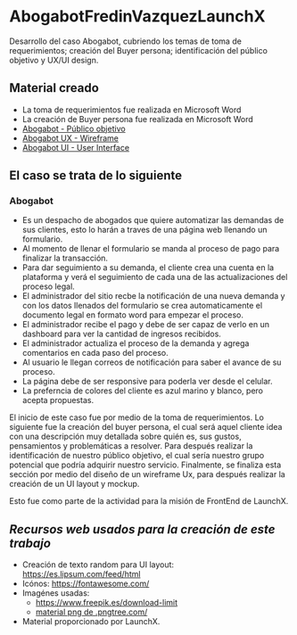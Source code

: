 # **AbogabotFredinVazquezLaunchX**
Desarrollo del caso Abogabot, cubriendo los temas de toma de requerimientos; creación del Buyer persona; identificación del público objetivo y UX/UI design. 

## **Material creado**
<ul>
    <li>La toma de requerimientos fue realizada en Microsoft Word</li>
    <li>La creación de Buyer persona fue realizada en Microsoft Word</li>
    <li> <a href="https://miro.com/app/board/uXjVOKIZE6w=/?invite_link_id=25794568597" target="blank">Abogabot - Público objetivo</a> </li>
    <li> <a href="https://wbd.ms/share/v2/aHR0cHM6Ly93aGl0ZWJvYXJkLm1pY3Jvc29mdC5jb20vYXBpL3YxLjAvd2hpdGVib2FyZHMvcmVkZWVtL2ZjNjFiYTM2NTdkOTRlYTM4YmU5OWYxOWU4YmIzYzhkX0JCQTcxNzYyLTEyRTAtNDJFMS1CMzI0LTVCMTMxRjQyNEUzRF9kMTExODgxMy00NzUzLTRjNjctYmY2NC1hOWM3NDY0ZDQ2YTA=" target="blank">Abogabot UX - Wireframe</a> </li>
    <li> <a href="https://www.figma.com/file/z4V5N3QUqSI3e9VvOQq3hj/Abogabot?node-id=0%3A1" target="blank">Abogabot UI - User Interface</a> </li>
    
</ul>
    
## El caso se trata de lo siguiente
### **Abogabot**

<ul>
    <li>Es un despacho de abogados que quiere automatizar las demandas de sus clientes, esto lo harán a traves de una página web llenando un formulario.</li>
    <li>Al momento de llenar el formulario se manda al proceso de pago para finalizar la transacción.</li>
    <li>Para dar seguimiento a su demanda, el cliente crea una cuenta en la plataforma y verá el seguimiento de cada una de las actualizaciones del proceso legal.</li>
    <li>El administrador del sitio recbe la notificación de una nueva demanda y con los datos llenados del formulario se crea automaticamente el documento legal en formato word para empezar el proceso.</li>
    <li>El administrador recibe el pago y debe de ser capaz de verlo en un dashboard para ver la cantidad de ingresos recibidos.</li>
    <li>El administrador actualiza el proceso de la demanda y agrega comentarios en cada paso del proceso.</li>
    <li>Al usuario le llegan correos de notificación para saber el avance de su proceso.</li>
    <li>La página debe de ser responsive para poderla ver desde el celular.</li>
    <li>La preferncia de colores del cliente es azul marino y blanco, pero acepta propuestas.</li>
</ul>

El inicio de este caso fue por medio de la toma de requerimientos. Lo siguiente fue la creación del buyer persona, el cual será aquel cliente idea con una descripción muy detallada sobre quién es, sus gustos, pensamientos y problemáticas a resolver. Para después realizar la identificación de nuestro público objetivo, el cual sería nuestro grupo potencial que podría adquirir nuestro servicio.
Finalmente, se finaliza esta sección por medio del diseño de un wireframe Ux, para después realizar la creación de un UI layout y mockup.

Esto fue como parte de la actividad para la misión de FrontEnd de LaunchX.

## _**Recursos web usados para la creación de este trabajo**_
* Creación de texto random para UI layout: https://es.lipsum.com/feed/html
* Icónos:                                  https://fontawesome.com/
* Imagénes usadas:
    * https://www.freepik.es/download-limit
    * <a href='https://.pngtree.com/so/material'>material png de .pngtree.com/</a>
* Material proporcionado por LaunchX.

